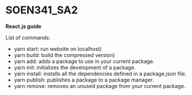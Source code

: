 # SOEN341_SA2

**React.js guide**

List of commands:
- yarn start: run website on localhost)
- yarn build: build the compressed version)
- yarn add: adds a package to use in your current package.
- yarn init: initializes the development of a package.
- yarn install: installs all the dependencies defined in a package.json file.
- yarn publish: publishes a package to a package manager.
- yarn remove: removes an unused package from your current package.
